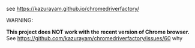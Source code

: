 see https://kazurayam.github.io/chromedriverfactory/


WARNING:

**This project does NOT work with the recent version of Chrome browser.** See https://github.com/kazurayam/chromedriverfactory/issues/60 why
